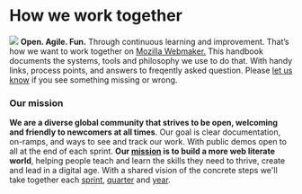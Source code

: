# How we work together
![](/http://openmatt.org/wp-content/uploads/2015/01/Surman-Keynote-for-Day-One-Edit.002-1024x576.jpg)
**Open. Agile. Fun.** Through continuous learning and improvement. That’s how we want to work together on [Mozilla Webmaker.](http://webmaker.org/) This handbook documents the systems, tools and philosophy we use to do that. With handy links, process points, and answers to freqently asked question. Please [let us know](https://github.com/MozillaFoundation/book.webmaker.org/issues/new) if you see something missing or wrong.

### Our mission
**We are a diverse global community that strives to be open, welcoming and friendly to newcomers at all times**. Our goal is clear documentation, on-ramps, and ways to see and track our work. With public demos open to all at the end of each sprint. **Our [mission](http://webmaker.org/about) is to build a more web literate world**, helping people teach and learn the skills they need to thrive, create and lead in a digital age. With a shared vision of the concrete steps we'll take together each [sprint](http://build.webmaker.org/now), [quarter](https://wiki.mozilla.org/Foundation/2015/Q1) and [year](https://blog.webmaker.org/2015_plan).